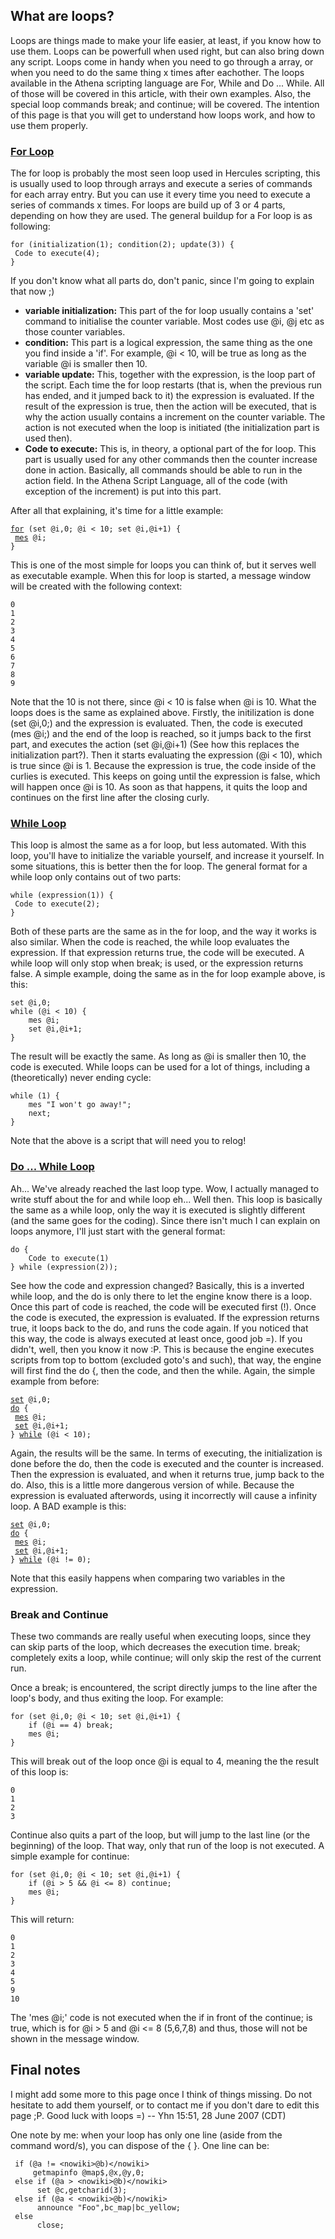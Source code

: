 ## What are loops?

Loops are things made to make your life easier, at least, if you know how to use them. Loops can be powerfull when used
right, but can also bring down any script. Loops come in handy when you need to go through a array, or when you need to
do the same thing x times after eachother. The loops available in the Athena scripting language are For, While and Do
... While. All of those will be covered in this article, with their own examples. Also, the special loop commands break;
and continue; will be covered. The intention of this page is that you will get to understand how loops work, and how to
use them properly.

### [For Loop](wikipedia:For_loop "wikilink")

The for loop is probably the most seen loop used in Hercules scripting, this is usually used to loop through arrays and
execute a series of commands for each array entry. But you can use it every time you need to execute a series of
commands x times. For loops are build up of 3 or 4 parts, depending on how they are used. The general buildup for a For
loop is as following:

`for (initialization(1); condition(2); update(3)) {`  
` Code to execute(4);`  
`}`

If you don't know what all parts do, don't panic, since I'm going to explain that now ;)

- **variable initialization:** This part of the for loop usually contains a 'set' command to initialise the counter
  variable. Most codes use @i, @j etc as those counter variables.
- **condition:** This part is a logical expression, the same thing as the one you find inside a 'if'. For example, @i \<
  10, will be true as long as the variable @i is smaller then 10.
- **variable update:** This, together with the expression, is the loop part of the script. Each time the for loop
  restarts (that is, when the previous run has ended, and it jumped back to it) the expression is evaluated. If the
  result of the expression is true, then the action will be executed, that is why the action usually contains a
  increment on the counter variable. The action is not executed when the loop is initiated (the initialization part is
  used then).
- **Code to execute:** This is, in theory, a optional part of the for loop. This part is usually used for any other
  commands then the counter increase done in action. Basically, all commands should be able to run in the action field.
  In the Athena Script Language, all of the code (with exception of the increment) is put into this part.

After all that explaining, it's time for a little example:

[`for`](for "wikilink")` (set @i,0; @i < 10; set @i,@i+1) {`  
` `[`mes`](mes "wikilink")` @i;`  
`}`

This is one of the most simple for loops you can think of, but it serves well as executable example. When this for loop
is started, a message window will be created with the following context:

    0
    1
    2
    3
    4
    5
    6
    7
    8
    9

Note that the 10 is not there, since @i \< 10 is false when @i is 10. What the loops does is the same as explained
above. Firstly, the initilization is done (set @i,0;) and the expression is evaluated. Then, the code is executed (mes
@i;) and the end of the loop is reached, so it jumps back to the first part, and executes the action (set @i,@i+1) (See
how this replaces the initialization part?). Then it starts evaluating the expression (@i \< 10), which is true since @i
is 1. Because the expression is true, the code inside of the curlies is executed. This keeps on going until the
expression is false, which will happen once @i is 10. As soon as that happens, it quits the loop and continues on the
first line after the closing curly.

### [While Loop](wikipedia:While_loop "wikilink")

This loop is almost the same as a for loop, but less automated. With this loop, you'll have to initialize the variable
yourself, and increase it yourself. In some situations, this is better then the for loop. The general format for a while
loop only contains out of two parts:

`while (expression(1)) {`  
` Code to execute(2);`  
`}`

Both of these parts are the same as in the for loop, and the way it works is also similar. When the code is reached, the
while loop evaluates the expression. If that expression returns true, the code will be executed. A while loop will only
stop when break; is used, or the expression returns false. A simple example, doing the same as in the for loop example
above, is this:

    set @i,0;
    while (@i < 10) {
    	mes @i;
    	set @i,@i+1;
    }

The result will be exactly the same. As long as @i is smaller then 10, the code is executed. While loops can be used for
a lot of things, including a (theoretically) never ending cycle:

    while (1) {
    	mes "I won't go away!";
    	next;
    }

Note that the above is a script that will need you to relog!

### [Do ... While Loop](wikipedia:Do_while_loop "wikilink")

Ah... We've already reached the last loop type. Wow, I actually managed to write stuff about the for and while loop
eh... Well then. This loop is basically the same as a while loop, only the way it is executed is slightly different (and
the same goes for the coding). Since there isn't much I can explain on loops anymore, I'll just start with the general
format:

    do {
    	Code to execute(1)
    } while (expression(2));

See how the code and expression changed? Basically, this is a inverted while loop, and the do is only there to let the
engine know there is a loop. Once this part of code is reached, the code will be executed first (!). Once the code is
executed, the expression is evaluated. If the expression returns true, it loops back to the do, and runs the code again.
If you noticed that this way, the code is always executed at least once, good job =). If you didn't, well, then you know
it now :P. This is because the engine executes scripts from top to bottom (excluded goto's and such), that way, the
engine will first find the do {, then the code, and then the while. Again, the simple example from before:

[`set`](set "wikilink")` @i,0;`  
[`do`](do "wikilink")` {`  
` `[`mes`](mes "wikilink")` @i;`  
` `[`set`](set "wikilink")` @i,@i+1;`  
`} `[`while`](while "wikilink")` (@i < 10);`

Again, the results will be the same. In terms of executing, the initialization is done before the do, then the code is
executed and the counter is increased. Then the expression is evaluated, and when it returns true, jump back to the do.
Also, this is a little more dangerous version of while. Because the expression is evaluated afterwords, using it
incorrectly will cause a infinity loop. A BAD example is this:

[`set`](set "wikilink")` @i,0;`  
[`do`](do "wikilink")` {`  
` `[`mes`](mes "wikilink")` @i;`  
` `[`set`](set "wikilink")` @i,@i+1;`  
`} `[`while`](while "wikilink")` (@i != 0);`

Note that this easily happens when comparing two variables in the expression.

### Break and Continue

These two commands are really useful when executing loops, since they can skip parts of the loop, which decreases the
execution time. break; completely exits a loop, while continue; will only skip the rest of the current run.

Once a break; is encountered, the script directly jumps to the line after the loop's body, and thus exiting the loop.
For example:

    for (set @i,0; @i < 10; set @i,@i+1) {
    	if (@i == 4) break;
    	mes @i;
    }

This will break out of the loop once @i is equal to 4, meaning the the result of this loop is:

    0
    1
    2
    3

Continue also quits a part of the loop, but will jump to the last line (or the beginning) of the loop. That way, only
that run of the loop is not executed. A simple example for continue:

    for (set @i,0; @i < 10; set @i,@i+1) {
    	if (@i > 5 && @i <= 8) continue;
    	mes @i;
    }

This will return:

    0
    1
    2
    3
    4
    5
    9
    10

The 'mes @i;' code is not executed when the if in front of the continue; is true, which is for @i \> 5 and @i \<= 8
(5,6,7,8) and thus, those will not be shown in the message window.

## Final notes

I might add some more to this page once I think of things missing. Do not hesitate to add them yourself, or to contact
me if you don't dare to edit this page ;P. Good luck with loops =) -- Yhn 15:51, 28 June 2007 (CDT)

One note by me: when your loop has only one line (aside from the command word/s), you can dispose of the { }. One line
can be:

     if (@a != <nowiki>@b)</nowiki>
         getmapinfo @map$,@x,@y,0;
     else if (@a > <nowiki>@b)</nowiki>
          set @c,getcharid(3);
     else if (@a < <nowiki>@b)</nowiki>
          announce "Foo",bc_map|bc_yellow;
     else
          close;
